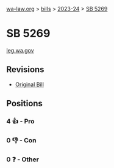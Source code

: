 [wa-law.org](/) > [bills](/bills/) > [2023-24](/bills/2023-24) > [SB 5269](/bills/2023-24/sb/5269/)

# SB 5269
[leg.wa.gov](https://app.leg.wa.gov/billsummary?BillNumber=5269&Year=2023&Initiative=false)

## Revisions
* [Original Bill](1/)

## Positions
### 4 👍 - Pro

### 0 👎 - Con

### 0 ❓ - Other
